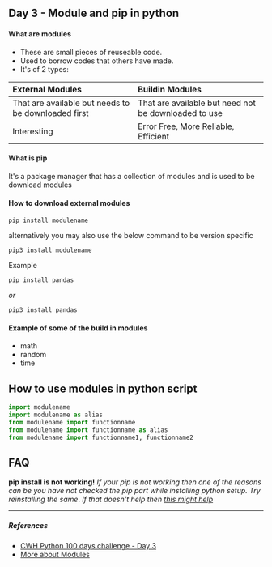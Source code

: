 ## Day 3 - Module and pip in python

#### What are modules

- These are small pieces of reuseable code.
- Used to borrow codes that others have made.
- It's of 2 types:

| External Modules                                    | Buildin Modules                                      |
| :-------------------------------------------------- | :--------------------------------------------------- |
| That are available but needs to be downloaded first | That are available but need not be downloaded to use |
| Interesting                                         | Error Free, More Reliable, Efficient                 |

#### What is pip

It's a package manager that has a collection of modules and is used to be download modules

#### How to download external modules

```shell
pip install modulename
```

alternatively you may also use the below command to be version specific

```shell
pip3 install modulename
```

Example

```shell
pip install pandas
```

_or_

```shell
pip3 install pandas
```

#### Example of some of the build in modules
- math
- random
- time

## How to use modules in python script

```python
import modulename
import modulename as alias
from modulename import functionname
from modulename import functionname as alias
from modulename import functionname1, functionname2
```

## FAQ

**pip install is not working!**
_If your pip is not working then one of the reasons can be you have not checked the pip part while installing python setup. Try reinstalling the same_.
_If that doesn't help then [this might help](https://builtin.com/software-engineering-perspectives/pip-command-not-found)_

---

##### References

- [CWH Python 100 days challenge - Day 3](https://youtu.be/xwKO_y2gHxQ?list=PLu0W_9lII9agwh1XjRt242xIpHhPT2llg)
- [More about Modules](https://docs.python.org/3/tutorial/modules.html)
